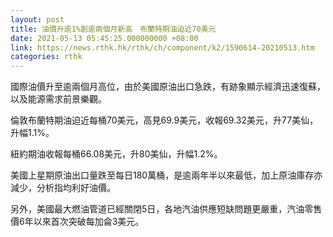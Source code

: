 ```yaml
---
layout: post
title: 油價升逾1%創逾兩個月新高　布蘭特期油迫近70美元
date: 2021-05-13 05:45:25.000000000 +08:00
link: https://news.rthk.hk/rthk/ch/component/k2/1590614-20210513.htm
categories: rthk
---
```


國際油價升至逾兩個月高位，由於美國原油出口急跌，有跡象顯示經濟迅速復蘇，以及能源需求前景樂觀。

倫敦布蘭特期油迫近每桶70美元，高見69.9美元，收報69.32美元，升77美仙，升幅1.1%。

紐約期油收報每桶66.08美元，升80美仙，升幅1.2%。

美國上星期原油出口量跌至每日180萬桶，是逾兩年半以來最低，加上原油庫存亦減少，分析指均利好油價。

另外，美國最大燃油管道已經關閉5日，各地汽油供應短缺問題更嚴重，汽油零售價6年以來首次突破每加侖3美元。
